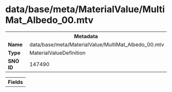 <h1>data/base/meta/MaterialValue/MultiMat_Albedo_00.mtv</h1><table><tr><th colspan="100%">Metadata</th></tr><tr><td><b>Name</b></td><td>data/base/meta/MaterialValue/MultiMat_Albedo_00.mtv</td></tr><tr><td><b>Type</b></td><td>MaterialValueDefinition</td></tr><tr><td><b>SNO ID</b></td><td>147490</td></tr></table>

<table><tr><th colspan="100%">Fields</th></tr></table>

